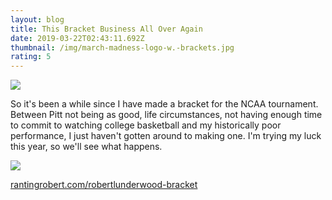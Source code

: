 ```yaml
---
layout: blog
title: This Bracket Business All Over Again
date: 2019-03-22T02:43:11.692Z
thumbnail: /img/march-madness-logo-w.-brackets.jpg
rating: 5
---
```

![](/img/march-madness-logo-w.-brackets.jpg)

So it's been a while since I have made a bracket for the NCAA tournament.  Between Pitt not being as good, life circumstances, not having enough time to commit to watching college basketball and my historically poor performance, I just haven't gotten around to making one.  I'm trying my luck this year, so we'll see what happens.

![](/img/underwood-bracket.jpg)

[rantingrobert.com/robertlunderwood-bracket](rantingrobert.com/robertlunderwood-bracket)
